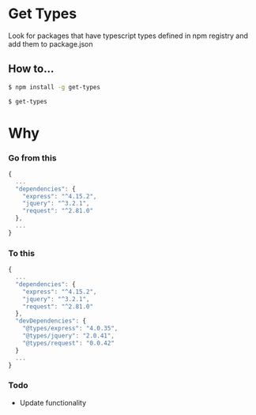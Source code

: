 # Get Types

Look for packages that have typescript types defined in npm registry and add them to package.json

## How to...

```sh
$ npm install -g get-types

$ get-types
```

# Why

### Go from this

```javascript
{
  ...
  "dependencies": {
    "express": "^4.15.2",
    "jquery": "^3.2.1",
    "request": "^2.81.0"
  },
  ...
}
```

### To this

```javascript
{
  ...
  "dependencies": {
    "express": "^4.15.2",
    "jquery": "^3.2.1",
    "request": "^2.81.0"
  },
  "devDependencies": {
    "@types/express": "4.0.35",
    "@types/jquery": "2.0.41",
    "@types/request": "0.0.42"
  }
  ...
}
```

### Todo
- Update functionality